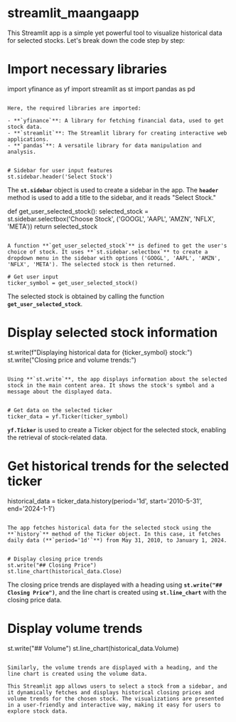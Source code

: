 # streamlit_maangaapp

This Streamlit app is a simple yet powerful tool to visualize historical data for selected stocks. Let's break down the code step by step:



# Import necessary libraries
import yfinance as yf
import streamlit as st
import pandas as pd

```

Here, the required libraries are imported:

- **`yfinance`**: A library for fetching financial data, used to get stock data.
- **`streamlit`**: The Streamlit library for creating interactive web applications.
- **`pandas`**: A versatile library for data manipulation and analysis.


# Sidebar for user input features
st.sidebar.header('Select Stock')

```

The **`st.sidebar`** object is used to create a sidebar in the app. The **`header`** method is used to add a title to the sidebar, and it reads "Select Stock."


def get_user_selected_stock():
    selected_stock = st.sidebar.selectbox('Choose Stock', ('GOOGL', 'AAPL', 'AMZN', 'NFLX', 'META'))
    return selected_stock

```

A function **`get_user_selected_stock`** is defined to get the user's choice of stock. It uses **`st.sidebar.selectbox`** to create a dropdown menu in the sidebar with options ('GOOGL', 'AAPL', 'AMZN', 'NFLX', 'META'). The selected stock is then returned.

# Get user input
ticker_symbol = get_user_selected_stock()

```

The selected stock is obtained by calling the function **`get_user_selected_stock`**.


# Display selected stock information
st.write(f"Displaying historical data for {ticker_symbol} stock:")
st.write("Closing price and volume trends:")

```

Using **`st.write`**, the app displays information about the selected stock in the main content area. It shows the stock's symbol and a message about the displayed data.


# Get data on the selected ticker
ticker_data = yf.Ticker(ticker_symbol)

```

**`yf.Ticker`** is used to create a Ticker object for the selected stock, enabling the retrieval of stock-related data.

# Get historical trends for the selected ticker
historical_data = ticker_data.history(period='1d', start='2010-5-31', end='2024-1-1')

```

The app fetches historical data for the selected stock using the **`history`** method of the Ticker object. In this case, it fetches daily data (**`period='1d'`**) from May 31, 2010, to January 1, 2024.


# Display closing price trends
st.write("## Closing Price")
st.line_chart(historical_data.Close)

```

The closing price trends are displayed with a heading using **`st.write("## Closing Price")`**, and the line chart is created using **`st.line_chart`** with the closing price data.


# Display volume trends
st.write("## Volume")
st.line_chart(historical_data.Volume)

```

Similarly, the volume trends are displayed with a heading, and the line chart is created using the volume data.

This Streamlit app allows users to select a stock from a sidebar, and it dynamically fetches and displays historical closing prices and volume trends for the chosen stock. The visualizations are presented in a user-friendly and interactive way, making it easy for users to explore stock data.

